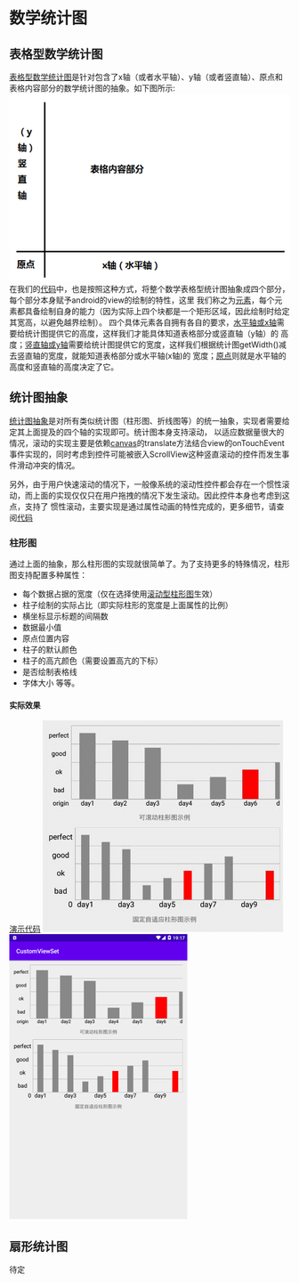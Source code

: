 # 数学统计图
## 表格型数学统计图
[表格型数学统计图](AbsMathDiagramView.kt)是针对包含了x轴（或者水平轴）、y轴（或者竖直轴）、原点和表格内容部分的数学统计图的抽象。如下图所示:
![抽象模型图](resources/abstract_img.png)
在我们的[代码](AbsMathDiagramView.kt)中，也是按照这种方式，将整个数学表格型统计图抽象成四个部分，每个部分本身赋予android的view的绘制的特性，这里
我们称之为[元素](interfaces/IElement.kt)，每个元素都具备绘制自身的能力（因为实际上四个块都是一个矩形区域，因此绘制时给定其宽高，以避免越界绘制）。
四个具体元素各自拥有各自的要求，[水平轴或x轴](interfaces/IHorizontalAxis.kt)需要给统计图提供它的高度，这样我们才能具体知道表格部分或竖直轴（y轴）的
高度；[竖直轴或y轴](interfaces/IVerticalAxis.kt)需要给统计图提供它的宽度，这样我们根据统计图getWidth()减去竖直轴的宽度，就能知道表格部分或水平轴(x轴)的
宽度；[原点](interfaces/IOrigin)则就是水平轴的高度和竖直轴的高度决定了它。
## 统计图抽象
[统计图抽象](AbsMathDiagramView.kt)是对所有类似统计图（柱形图、折线图等）的统一抽象，实现者需要给定其上面提及的四个轴的实现即可。统计图本身支持滚动，
以适应数据量很大的情况，滚动的实现主要是依赖[canvas](https://developer.android.com/reference/android/graphics/Canvas)的translate方法结合view的onTouchEvent
事件实现的，同时考虑到控件可能被嵌入ScrollView这种竖直滚动的控件而发生事件滑动冲突的情况。

另外，由于用户快速滚动的情况下，一般像系统的滚动性控件都会存在一个惯性滚动，而上面的实现仅仅只在用户拖拽的情况下发生滚动。因此控件本身也考虑到这点，支持了
惯性滚动，主要实现是通过属性动画的特性完成的，更多细节，请查阅[代码](AbsMathDiagramView.kt)
### 柱形图
通过上面的抽象，那么柱形图的实现就很简单了。为了支持更多的特殊情况，柱形图支持配置多种属性：
- 每个数据占据的宽度（仅在选择使用[滚动型柱形图](pillar/ScrollablePillarView.kt)生效）
- 柱子绘制的实际占比（即实际柱形的宽度是上面属性的比例）
- 横坐标显示标题的间隔数
- 数据最小值
- 原点位置内容
- 柱子的默认颜色
- 柱子的高亢颜色（需要设置高亢的下标）
- 是否绘制表格线
- 字体大小
等等。
#### 实际效果
[演示代码](DiagramActivity.kt)
![动画展示](resources/show.gif)
<img src="resources/pillar_view_display.png" width="320" alt="柱形图展示"/>

## 扇形统计图
待定